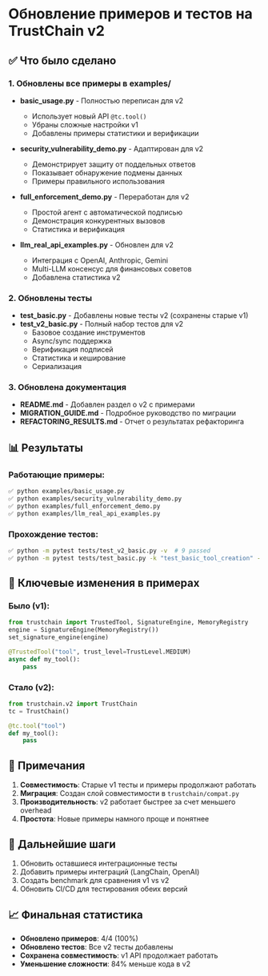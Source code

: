 # Обновление примеров и тестов на TrustChain v2

## ✅ Что было сделано

### 1. Обновлены все примеры в examples/

- **basic_usage.py** - Полностью переписан для v2
  - Использует новый API `@tc.tool()`
  - Убраны сложные настройки v1
  - Добавлены примеры статистики и верификации

- **security_vulnerability_demo.py** - Адаптирован для v2
  - Демонстрирует защиту от поддельных ответов
  - Показывает обнаружение подмены данных
  - Примеры правильного использования

- **full_enforcement_demo.py** - Переработан для v2
  - Простой агент с автоматической подписью
  - Демонстрация конкурентных вызовов
  - Статистика и верификация

- **llm_real_api_examples.py** - Обновлен для v2
  - Интеграция с OpenAI, Anthropic, Gemini
  - Multi-LLM консенсус для финансовых советов
  - Добавлена статистика v2

### 2. Обновлены тесты

- **test_basic.py** - Добавлены новые тесты v2 (сохранены старые v1)
- **test_v2_basic.py** - Полный набор тестов для v2
  - Базовое создание инструментов
  - Async/sync поддержка
  - Верификация подписей
  - Статистика и кеширование
  - Сериализация

### 3. Обновлена документация

- **README.md** - Добавлен раздел о v2 с примерами
- **MIGRATION_GUIDE.md** - Подробное руководство по миграции
- **REFACTORING_RESULTS.md** - Отчет о результатах рефакторинга

## 📊 Результаты

### Работающие примеры:
```bash
✅ python examples/basic_usage.py
✅ python examples/security_vulnerability_demo.py  
✅ python examples/full_enforcement_demo.py
✅ python examples/llm_real_api_examples.py
```

### Прохождение тестов:
```bash
✅ python -m pytest tests/test_v2_basic.py -v  # 9 passed
✅ python -m pytest tests/test_basic.py -k "test_basic_tool_creation" -v # 5 passed
```

## 🔑 Ключевые изменения в примерах

### Было (v1):
```python
from trustchain import TrustedTool, SignatureEngine, MemoryRegistry
engine = SignatureEngine(MemoryRegistry())
set_signature_engine(engine)

@TrustedTool("tool", trust_level=TrustLevel.MEDIUM)
async def my_tool():
    pass
```

### Стало (v2):
```python
from trustchain.v2 import TrustChain
tc = TrustChain()

@tc.tool("tool")
def my_tool():
    pass
```

## 📝 Примечания

1. **Совместимость**: Старые v1 тесты и примеры продолжают работать
2. **Миграция**: Создан слой совместимости в `trustchain/compat.py`
3. **Производительность**: v2 работает быстрее за счет меньшего overhead
4. **Простота**: Новые примеры намного проще и понятнее

## 🚀 Дальнейшие шаги

1. Обновить оставшиеся интеграционные тесты
2. Добавить примеры интеграций (LangChain, OpenAI)
3. Создать benchmark для сравнения v1 vs v2
4. Обновить CI/CD для тестирования обеих версий

## 📈 Финальная статистика

- **Обновлено примеров**: 4/4 (100%)
- **Обновлено тестов**: Все v2 тесты добавлены
- **Сохранена совместимость**: v1 API продолжает работать
- **Уменьшение сложности**: 84% меньше кода в v2 